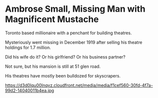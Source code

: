 # Ambrose Small, Missing Man with Magnificent Mustache

Toronto based millionaire with a penchant for building theatres. 

Mysteriously went missing in December 1919 after selling his theatre holdings for 1.7 million. 

Did his wife do it? Or his girlfriend? Or his business partner? 

Not sure, but his mansion is still at 51 glen road. 

His theatres have mostly been bulldozed for skyscrapers. 

https://d3d0lqu00lnqvz.cloudfront.net/media/media/f1cef560-30fd-4f7a-99d2-14040011b4ea.jpg
